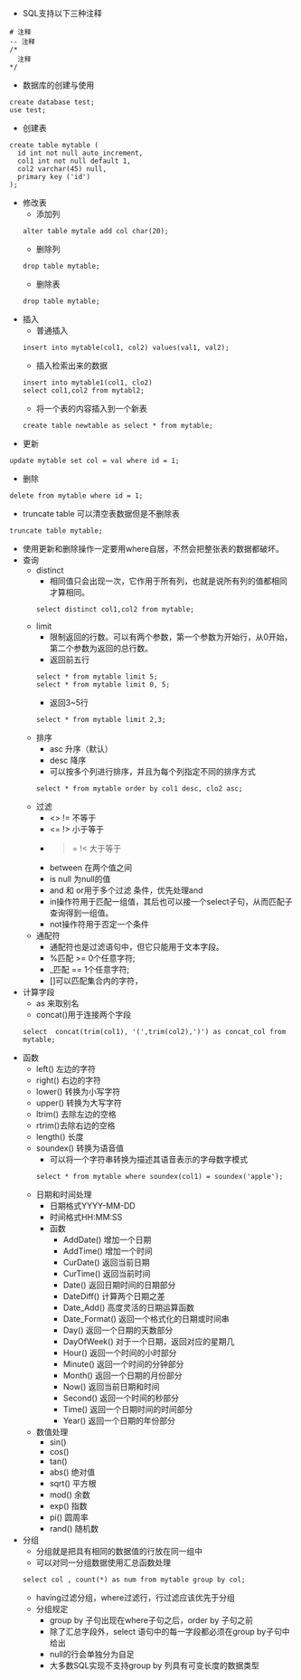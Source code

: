 * SQL支持以下三种注释
```mysql
# 注释
-- 注释
/*
  注释 
*/ 
```
* 数据库的创建与使用
```mysql
create database test;
use test;
```

* 创建表
```mysql
create table mytable (
  id int not null auto_increment,
  col1 int not null default 1,
  col2 varchar(45) null,
  primary key ('id')
);
```
* 修改表
    * 添加列
    ```mysql
    alter table mytale add col char(20);
    ```
    * 删除列
    ```mysql
    drop table mytable;
    ```
    * 删除表
    ```mysql
    drop table mytable;
    ```
* 插入
    * 普通插入
    ```mysql
    insert into mytable(col1, col2) values(val1, val2);
    ```
    * 插入检索出来的数据
    ```mysql
    insert into mytable1(col1, clo2) 
    select col1,col2 from mytabl2; 
    ```
    * 将一个表的内容插入到一个新表
    ```mysql
    create table newtable as select * from mytable;

* 更新
```mysql
update mytable set col = val where id = 1;
```
* 删除
```mysql
delete from mytable where id = 1;
```
* truncate table 可以清空表数据但是不删除表
```mysql
truncate table mytable;
```
* 使用更新和删除操作一定要用where自居，不然会把整张表的数据都破坏。
* 查询
    * distinct
        * 相同值只会出现一次，它作用于所有列，也就是说所有列的值都相同才算相同。
        ```mysql
        select distinct col1,col2 from mytable;
        ```
    * limit
        * 限制返回的行数。可以有两个参数，第一个参数为开始行，从0开始，第二个参数为返回的总行数。
        * 返回前五行
        ```mysql
        select * from mytable limit 5;
        select * from mytable limit 0, 5;
       ```
        * 返回3~5行
        ```mysql 
        select * from mytable limit 2,3;
        ```
    * 排序
        * asc 升序（默认）
        * desc 降序
        * 可以按多个列进行排序，并且为每个列指定不同的排序方式
        ```mysql
        select * from mytable order by col1 desc, clo2 asc;
        ```
    * 过滤
        * <> != 不等于
        * <= !> 小于等于
        * >= !< 大于等于
        * between 在两个值之间
        * is null 为null的值
        * and 和 or用于多个过滤 条件，优先处理and
        * in操作符用于匹配一组值，其后也可以接一个select子句，从而匹配子查询得到一组值。
        * not操作符用于否定一个条件
    * 通配符
        * 通配符也是过滤语句中，但它只能用于文本字段。
        * %匹配 >= 0个任意字符;
        * _匹配 == 1个任意字符;
        * []可以匹配集合内的字符，
* 计算字段
    * as 来取别名
    * concat()用于连接两个字段
    ```mysql
    select  concat(trim(col1), '(',trim(col2),')') as concat_col from mytable;
    ``` 
* 函数
    * left() 左边的字符
    * right() 右边的字符
    * lower() 转换为小写字符
    * upper() 转换为大写字符
    * ltrim() 去除左边的空格
    * rtrim()去除右边的空格
    * length() 长度
    * soundex() 转换为语音值
        * 可以将一个字符串转换为描述其语音表示的字母数字模式    
        ```mysql
        select * from mytable where soundex(col1) = soundex('apple');
        ```
    * 日期和时间处理
        * 日期格式YYYY-MM-DD
        * 时间格式HH:MM:SS 
        * 函数 
            * AddDate() 增加一个日期
            * AddTime() 增加一个时间
            * CurDate() 返回当前日期
            * CurTime() 返回当前时间
            * Date() 返回日期时间的日期部分
            * DateDiff() 计算两个日期之差 
            * Date_Add() 高度灵活的日期运算函数
            * Date_Format() 返回一个格式化的日期或时间串
            * Day() 返回一个日期的天数部分
            * DayOfWeek() 对于一个日期，返回对应的星期几
            * Hour() 返回一个时间的小时部分
            * Minute() 返回一个时间的分钟部分
            * Month() 返回一个日期的月份部分
            * Now() 返回当前日期和时间
            * Second() 返回一个时间的秒部分
            * Time() 返回一个日期时间的时间部分
            * Year() 返回一个日期的年份部分
    * 数值处理
        * sin()
        * cos()
        * tan()
        * abs() 绝对值
        * sqrt() 平方根
        * mod() 余数
        * exp() 指数
        * pi() 圆周率
        * rand() 随机数
* 分组
    * 分组就是把具有相同的数据值的行放在同一组中 
    * 可以对同一分组数据使用汇总函数处理
    ```mysql
    select col , count(*) as num from mytable group by col;
    ```                         
    * having过滤分组，where过滤行，行过滤应该优先于分组
    * 分组规定
        * group by 子句出现在where子句之后，order by 子句之前
        * 除了汇总字段外，select 语句中的每一字段都必须在group by子句中给出
        * null的行会单独分为自足
        * 大多数SQL实现不支持group by 列具有可变长度的数据类型
        
        
    

  
    
